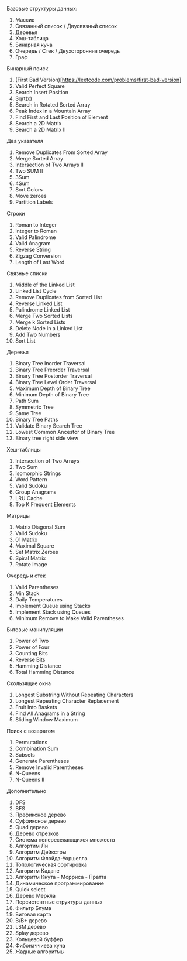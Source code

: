 Базовые структуры данных:
1) Массив
2) Связанный список / Двусвязный список
3) Деревья
4) Хэш-таблица
5) Бинарная куча
6) Очередь / Стек / Двухсторонняя очередь
7) Граф

Бинарный поиск
1) (First Bad Version)[https://leetcode.com/problems/first-bad-version]
2) Valid Perfect Square
3) Search Insert Position
4) Sqrt(x)
5) Search in Rotated Sorted Array
6) Peak Index in a Mountain Array
7) Find First and Last Position of Element
8) Search a 2D Matrix
9) Search a 2D Matrix II

Два указателя
1) Remove Duplicates From Sorted Array
2) Merge Sorted Array
3) Intersection of Two Arrays II
4) Two SUM II
5) 3Sum
6) 4Sum
7) Sort Colors
8) Move zeroes
9) Partition Labels

Строки
1) Roman to Integer
2) Integer to Roman
3) Valid Palindrome
4) Valid Anagram
5) Reverse String
6) Zigzag Conversion
7) Length of Last Word

Связные списки
1) Middle of the Linked List
2) Linked List Cycle
3) Remove Duplicates from Sorted List
4) Reverse Linked List
5) Palindrome Linked List
6) Merge Two Sorted Lists
7) Merge k Sorted Lists
8) Delete Node in a Linked List
9) Add Two Numbers
10) Sort List

Деревья
1) Binary Tree Inorder Traversal
2) Binary Tree Preorder Traversal
3) Binary Tree Postorder Traversal
4) Binary Tree Level Order Traversal
5) Maximum Depth of Binary Tree
6) Minimum Depth of Binary Tree
7) Path Sum
8) Symmetric Tree
9) Same Tree
10) Binary Tree Paths
11) Validate Binary Search Tree
12) Lowest Common Ancestor of Binary Tree
13) Binary tree right side view

Хеш-таблицы
1) Intersection of Two Arrays
2) Two Sum
3) Isomorphic Strings
4) Word Pattern
5) Valid Sudoku
6) Group Anagrams
7) LRU Cache
8) Top K Frequent Elements

Матрицы
1) Matrix Diagonal Sum
2) Valid Sudoku
3) 01 Matrix
4) Maximal Square
5) Set Matrix Zeroes
6) Spiral Matrix
7) Rotate Image

Очередь и стек
1) Valid Parentheses
2) Min Stack
3) Daily Temperatures
4) Implement Queue using Stacks
5) Implement Stack using Queues
6) Minimum Remove to Make Valid Parentheses

Битовые манипуляции
1) Power of Two
2) Power of Four
3) Counting Bits
4) Reverse Bits
5) Hamming Distance
6) Total Hamming Distance

Скользящие окна
1) Longest Substring Without Repeating Characters
2) Longest Repeating Character Replacement
3) Fruit Into Baskets
4) Find All Anagrams in a String
5) Sliding Window Maximum

Поиск с возвратом
1) Permutations
2) Combination Sum
3) Subsets
4) Generate Parentheses
5) Remove Invalid Parentheses
6) N-Queens
7) N-Queens II

Дополнительно
1) DFS
2) BFS
3) Префиксное дерево
4) Суффиксное дерево
5) Quad дерево
6) Дерево отрезков
7) Система непересекающихся множеств
8) Алгортим Ли
9) Алгоритм Дейкстры
10) Алгоритм Флойда-Уоршелла
11) Топологическая сортировка
12) Алгоритм Кадане
13) Алгоритм Кнута - Морриса - Пратта
14) Динамическое программирование
15) Quick select
16) Дерево Меркла
17) Персистентные структуры данных
18) Фильтр Блума
19) Битовая карта
20) B/B+ дерево
21) LSM дерево
22) Splay дерево
23) Кольцевой буффер
24) Фибоначчиева куча
25) Жадные алгоритмы
